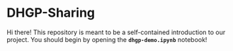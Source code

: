 # DHGP-Sharing
Hi there!  This repository is meant to be a self-contained introduction to our project.  You should begin by opening the **`dhgp-demo.ipynb`** notebook!
